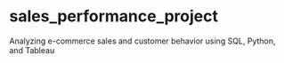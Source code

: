 # sales_performance_project
Analyzing e-commerce sales and customer behavior using SQL, Python, and Tableau
